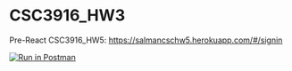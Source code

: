 # CSC3916_HW3
Pre-React  CSC3916_HW5: https://salmancschw5.herokuapp.com/#/signin


[![Run in Postman](https://run.pstmn.io/button.svg)](https://god.postman.co/run-collection/4d61e6fe57cb25292096?action=collection%2Fimport)
